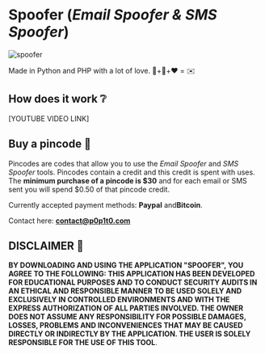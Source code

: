 # Spoofer (*Email Spoofer & SMS Spoofer*)

![spoofer](https://github.com/p0p1t0/spoofer/assets/148875004/11bc9fc6-f6af-4f69-b615-54df337c025a)

Made in Python and PHP with a lot of love. 🐍+🐘+❤️ = ✉️

## How does it work ❔

[YOUTUBE VIDEO LINK]

 ## Buy a pincode 🔑
 
Pincodes are codes that allow you to use the *Email Spoofer* and *SMS Spoofer* tools. Pincodes contain a credit and this credit is spent with uses. The **minimum purchase of a pincode is $30** and for each email or SMS sent you will spend $0.50 of that pincode credit.

Currently accepted payment methods: **Paypal** and**Bitcoin**.

Contact here: **contact@p0p1t0.com**

## DISCLAIMER 📜

 **BY DOWNLOADING AND USING THE APPLICATION "SPOOFER", YOU AGREE TO THE FOLLOWING: THIS APPLICATION HAS BEEN DEVELOPED FOR EDUCATIONAL PURPOSES AND TO CONDUCT SECURITY AUDITS IN AN ETHICAL AND RESPONSIBLE MANNER TO BE USED SOLELY AND EXCLUSIVELY IN CONTROLLED ENVIRONMENTS AND WITH THE EXPRESS AUTHORIZATION OF ALL PARTIES INVOLVED. THE OWNER DOES NOT ASSUME ANY RESPONSIBILITY FOR POSSIBLE DAMAGES, LOSSES, PROBLEMS AND INCONVENIENCES THAT MAY BE CAUSED DIRECTLY OR INDIRECTLY BY THE APPLICATION. THE USER IS SOLELY RESPONSIBLE FOR THE USE OF THIS TOOL**.
